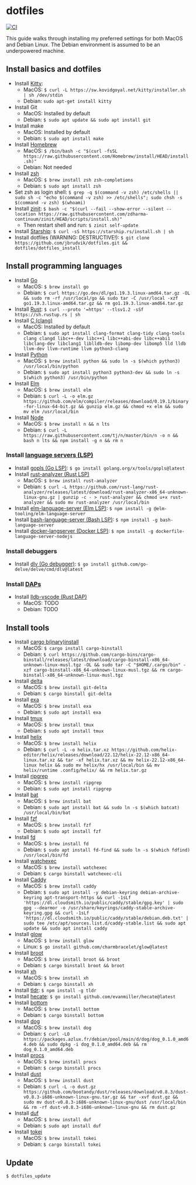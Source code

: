 # dotfiles

[![CI](https://github.com/jbrudvik/dotfiles/actions/workflows/ci.yml/badge.svg)](https://github.com/jbrudvik/dotfiles/actions/workflows/ci.yml)

This guide walks through installing my preferred settings for both MacOS and Debian Linux. The Debian environment is assumed to be an underpowered machine.

## Install basics and dotfiles

- Install [Kitty](https://sw.kovidgoyal.net/kitty/):
  - MacOS: `$ curl -L https://sw.kovidgoyal.net/kitty/installer.sh | sh /dev/stdin`
  - Debian: `sudo apt-get install kitty`
- Install Git
  - MacOS: Installed by default
  - Debian: `$ sudo apt update && sudo apt install git`
- Install make
  - MacOS: Installed by default
  - Debian: `$ sudo apt install make`
- Install [Homebrew](https://brew.sh)
  - MacOS: `$ /bin/bash -c "$(curl -fsSL https://raw.githubusercontent.com/Homebrew/install/HEAD/install.sh)"`
  - Debian: Not needed
- Install [zsh](https://en.wikipedia.org/wiki/Z_shell)
  - MacOS: `$ brew install zsh zsh-completions`
  - Debian: `$ sudo apt install zsh`
- Set zsh as login shell: `$ grep -q $(command -v zsh) /etc/shells || sudo sh -c "echo $(command -v zsh) >> /etc/shells"; sudo chsh -s $(command -v zsh) $(whoami)`
- Install [zinit](https://github.com/zdharma-continuum/zinit): `$ bash -c "$(curl --fail --show-error --silent --location https://raw.githubusercontent.com/zdharma-continuum/zinit/HEAD/scripts/install.sh)"`
  - Then restart shell and run: `$ zinit self-update`
- Install [Starship](https://github.com/starship/starship): `$ curl -sS https://starship.rs/install.sh | sh`
- Install dotfiles (WARNING: DESTRUCTIVE!): `$ git clone https://github.com/jbrudvik/dotfiles.git && dotfiles/dotfiles_install`

## Install programming languages

- Install [Go](https://go.dev)
  - MacOS: `$ brew install go`
  - Debian: `$ curl https://go.dev/dl/go1.19.3.linux-amd64.tar.gz -OL && sudo rm -rf /usr/local/go && sudo tar -C /usr/local -xzf go1.19.3.linux-amd64.tar.gz && rm go1.19.3.linux-amd64.tar.gz`
- Install [Rust](https://www.rust-lang.org): `$ curl --proto '=https' --tlsv1.2 -sSf https://sh.rustup.rs | sh`
- Install [C (clang)](https://clang.llvm.org)
  - MacOS: Installed by default
  - Debian: `$ sudo apt install clang-format clang-tidy clang-tools clang clangd libc++-dev libc++1 libc++abi-dev libc++abi1 libclang-dev libclang1 liblldb-dev libomp-dev libomp5 lld lldb llvm-dev llvm-runtime llvm python3-clang`
- Install [Python](https://www.python.org)
  - MacOS: `$ brew install python && sudo ln -s $(which python3) /usr/local/bin/python`
  - Debian: `$ sudo apt install python3 python3-dev && sudo ln -s $(which python3) /usr/bin/python`
- Install [Elm](https://elm-lang.org)
  - MacOS: `$ brew install elm`
  - Debian: `$ curl -L -o elm.gz https://github.com/elm/compiler/releases/download/0.19.1/binary-for-linux-64-bit.gz && gunzip elm.gz && chmod +x elm && sudo mv elm /usr/local/bin`
- Install [Node](https://nodejs.org)
  - MacOS: `$ brew install n && n lts`
  - Debian: `$ curl -L https://raw.githubusercontent.com/tj/n/master/bin/n -o n && bash n lts && npm install -g n && rm n`

### Install [language servers (LSP)](https://en.wikipedia.org/wiki/Language_Server_Protocol)

- Install [gopls (Go LSP)](https://pkg.go.dev/golang.org/x/tools/gopls): `$ go install golang.org/x/tools/gopls@latest`
- Install [rust-analyzer (Rust LSP)](https://github.com/rust-lang/rust-analyzer)
  - MacOS: `$ brew install rust-analyzer`
  - Debian: `$ curl -L https://github.com/rust-lang/rust-analyzer/releases/latest/download/rust-analyzer-x86_64-unknown-linux-gnu.gz | gunzip -c - > rust-analyzer && chmod u+x rust-analyzer && sudo mv rust-analyzer /usr/local/bin`
- Install [elm-language-server (Elm LSP)](https://github.com/elm-tooling/elm-language-server): `$ npm install -g @elm-tooling/elm-language-server`
- Install [bash-language-server (Bash LSP)](https://github.com/bash-lsp/bash-language-server): `$ npm install -g bash-language-server`
- Install [docker-langserver (Docker LSP)](https://github.com/rcjsuen/dockerfile-language-server-nodejs): `$ npm install -g dockerfile-language-server-nodejs`

### Install debuggers

- Install [dlv (Go debugger)](https://github.com/go-delve/delve): `$ go install github.com/go-delve/delve/cmd/dlv@latest`

### Install [DAPs](https://microsoft.github.io/debug-adapter-protocol/)

- Install [lldb-vscode (Rust DAP)](https://github.com/vadimcn/vscode-lldb)
  - MacOS: TODO
  - Debian: TODO

## Install tools

- Install [cargo b(inary)install](https://github.com/cargo-bins/cargo-binstall)
  - MacOS: `$ cargo install cargo-binstall`
  - Debian: `$ curl https://github.com/cargo-bins/cargo-binstall/releases/latest/download/cargo-binstall-x86_64-unknown-linux-musl.tgz -OL && sudo tar -C "$HOME/.cargo/bin" -xzf cargo-binstall-x86_64-unknown-linux-musl.tgz && rm cargo-binstall-x86_64-unknown-linux-musl.tgz`
- Install [delta](https://github.com/dandavison/delta)
  - MacOS: `$ brew install git-delta`
  - Debian: `$ cargo binstall git-delta`
- Install [exa](https://github.com/ogham/exa#installation)
  - MacOS: `$ brew install exa`
  - Debian: `$ sudo apt install exa`
- Install [tmux](https://github.com/tmux/tmux)
  - MacOS: `$ brew install tmux`
  - Debian: `$ sudo apt install tmux`
- Install [helix](https://docs.helix-editor.com)
  - MacOS: `$ brew install helix`
  - Debian: `$ curl -L -o helix.tar.xz https://github.com/helix-editor/helix/releases/download/22.12/helix-22.12-x86_64-linux.tar.xz && tar -xf helix.tar.xz && mv helix-22.12-x86_64-linux helix && sudo mv helix/hx /usr/local/bin && mv helix/runtime .config/helix/ && rm helix.tar.gz`
- Install [ripgrep](https://github.com/BurntSushi/ripgrep)
  - MacOS: `$ brew install ripgrep`
  - Debian: `$ sudo apt install ripgrep`
- Install [bat](https://github.com/sharkdp/bat)
  - MacOS: `$ brew install bat`
  - Debian: `$ sudo apt install bat && sudo ln -s $(which batcat) /usr/local/bin/bat`
- Install [fzf](https://github.com/junegunn/fzf)
  - MacOS: `$ brew install fzf`
  - Debian: `$ sudo apt install fzf`
- Install [fd](https://github.com/sharkdp/fd)
  - MacOS: `$ brew install fd`
  - Debian: `$ sudo apt install fd-find && sudo ln -s $(which fdfind) /usr/local/bin/fd`
- Install [watchexec](https://github.com/watchexec/watchexec)
  - MacOS: `$ brew install watchexec`
  - Debian: `$ cargo binstall watchexec-cli`
- Install [Caddy](https://caddyserver.com)
  - MacOS: `$ brew install caddy`
  - Debian: `$ sudo apt install -y debian-keyring debian-archive-keyring apt-transport-https && curl -1sLf 'https://dl.cloudsmith.io/public/caddy/stable/gpg.key' | sudo gpg --dearmor -o /usr/share/keyrings/caddy-stable-archive-keyring.gpg && curl -1sLf 'https://dl.cloudsmith.io/public/caddy/stable/debian.deb.txt' | sudo tee /etc/apt/sources.list.d/caddy-stable.list && sudo apt update && sudo apt install caddy`
- Install [glow](https://github.com/charmbracelet/glow)
  - MacOS: `$ brew install glow`
  - Linux: `$ go install github.com/charmbracelet/glow@latest`
- Install [broot](https://dystroy.org/broot)
  - MacOS: `$ brew install broot && broot`
  - Debian: `$ cargo binstall broot && broot`
- Install [xh](https://github.com/ducaale/xh)
  - MacOS: `$ brew install xh`
  - Debian: `$ cargo binstall xh`
- Install [tldr](https://github.com/tldr-pages/tldr): `$ npm install -g tldr`
- Install [hecate](https://github.com/evanmiller/hecate): `$ go install github.com/evanmiller/hecate@latest`
- Install [bottom](https://github.com/ClementTsang/bottom)
  - MacOS: `$ brew install bottom`
  - Debian: `$ cargo binstall bottom`
- Install [dog](https://github.com/ogham/dog)
  - MacOS: `$ brew install dog`
  - Debian: `$ curl -LO https://packages.azlux.fr/debian/pool/main/d/dog/dog_0.1.0_amd64.deb && sudo dpkg -i dog_0.1.0_amd64.deb && rm dog_0.1.0_amd64.deb`
- Install [procs](https://github.com/dalance/procs)
  - MacOS: `$ brew install procs`
  - Debian: `$ cargo binstall procs`
- Install [dust](https://github.com/bootandy/dust)
  - MacOS: `$ brew install dust`
  - Debian: `$ curl -L -o dust.gz https://github.com/bootandy/dust/releases/download/v0.8.3/dust-v0.8.3-i686-unknown-linux-gnu.tar.gz && tar -xvf dust.gz && sudo mv dust-v0.8.3-i686-unknown-linux-gnu/dust /usr/local/bin && rm -rf dust-v0.8.3-i686-unknown-linux-gnu && rm dust.gz`
- Install [duf](https://github.com/muesli/duf)
  - MacOS: `$ brew install duf`
  - Debian: `$ sudo apt install duf`
- Install [tokei](https://github.com/XAMPPRocky/tokei)
  - MacOS: `$ brew install tokei`
  - Debian: `$ cargo binstall tokei`

## Update

```sh
$ dotfiles_update
```
